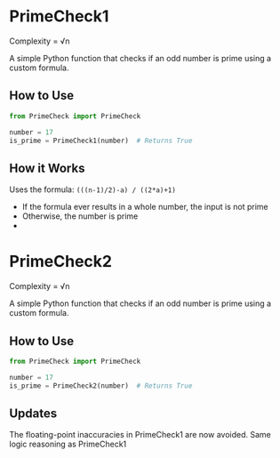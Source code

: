 # PrimeCheck1

Complexity = √n

A simple Python function that checks if an odd number is prime using a custom formula.

## How to Use

```python
from PrimeCheck import PrimeCheck

number = 17
is_prime = PrimeCheck1(number)  # Returns True
```

## How it Works

Uses the formula: `(((n-1)/2)-a) / ((2*a)+1)`
- If the formula ever results in a whole number, the input is not prime
- Otherwise, the number is prime
- 
# PrimeCheck2

Complexity = √n

A simple Python function that checks if an odd number is prime using a custom formula.

## How to Use

```python
from PrimeCheck import PrimeCheck

number = 17
is_prime = PrimeCheck2(number)  # Returns True
```

## Updates
The floating-point inaccuracies in PrimeCheck1 are now avoided. Same logic reasoning as PrimeCheck1
